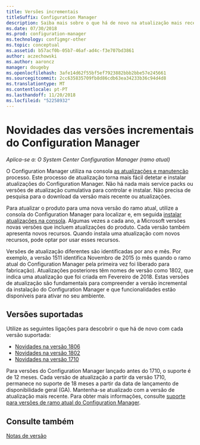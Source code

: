 ```yaml
---
title: Versões incrementais
titleSuffix: Configuration Manager
description: Saiba mais sobre o que há de novo na atualização mais recente para o Configuration Manager.
ms.date: 07/30/2018
ms.prod: configuration-manager
ms.technology: configmgr-other
ms.topic: conceptual
ms.assetid: b57acf0b-05b7-46af-ad4c-f3e707bd3861
author: aczechowski
ms.author: aaroncz
manager: dougeby
ms.openlocfilehash: 3afe14d62f55bf5ef7923882bbb2bbe57e245661
ms.sourcegitcommit: 2cc635835709fb8d86cdb63ea34233b36c94d4d8
ms.translationtype: MT
ms.contentlocale: pt-PT
ms.lasthandoff: 11/20/2018
ms.locfileid: "52258932"
---
```

# <a name="whats-new-in-configuration-manager-incremental-versions"></a>Novidades das versões incrementais do Configuration Manager

*Aplica-se a: O System Center Configuration Manager (ramo atual)*

 O Configuration Manager utiliza na consola [as atualizações e manutenção](/sccm/core/servers/manage/updates) processo. Este processo de atualização torna mais fácil detetar e instalar atualizações do Configuration Manager. Não há nada mais service packs ou versões de atualização cumulativa para controlar e instalar. Não precisa de pesquisa para o download da versão mais recente ou atualizações.

 Para atualizar o produto para uma nova versão do ramo atual, utilize a consola do Configuration Manager para localizar e, em seguida [instalar atualizações na consola](../../../core/servers/manage/install-in-console-updates.md). Algumas vezes a cada ano, a Microsoft versões novas versões que incluem atualizações do produto. Cada versão também apresenta novos recursos. Quando instala uma atualização com novos recursos, pode optar por usar esses recursos. 

 Versões de atualização diferentes são identificadas por ano e mês. Por exemplo, a versão 1511 identifica Novembro de 2015 (o mês quando o ramo atual do Configuration Manager pela primeira vez foi liberado para fabricação). Atualizações posteriores têm nomes de versão como 1802, que indica uma atualização que foi criada em Fevereiro de 2018. Estas versões de atualização são fundamentais para compreender a versão incremental da instalação do Configuration Manager e que funcionalidades estão disponíveis para ativar no seu ambiente.



## <a name="supported-versions"></a>Versões suportadas
 Utilize as seguintes ligações para descobrir o que há de novo com cada versão suportada:
  - [Novidades na versão 1806](../../../core/plan-design/changes/whats-new-in-version-1806.md)  
  - [Novidades na versão 1802](../../../core/plan-design/changes/whats-new-in-version-1802.md)
  - [Novidades na versão 1710](../../../core/plan-design/changes/whats-new-in-version-1710.md)


Para versões do Configuration Manager lançado antes do 1710, o suporte é de 12 meses. Cada versão de atualização a partir da versão 1710, permanece no suporte de 18 meses a partir da data de lançamento de disponibilidade geral (GA).  Mantenha-se atualizado com a versão de atualização mais recente. Para obter mais informações, consulte [suporte para versões de ramo atual do Configuration Manager](../../../core/servers/manage/current-branch-versions-supported.md).  


## <a name="see-also"></a>Consulte também
[Notas de versão](/sccm/core/servers/deploy/install/release-notes)
